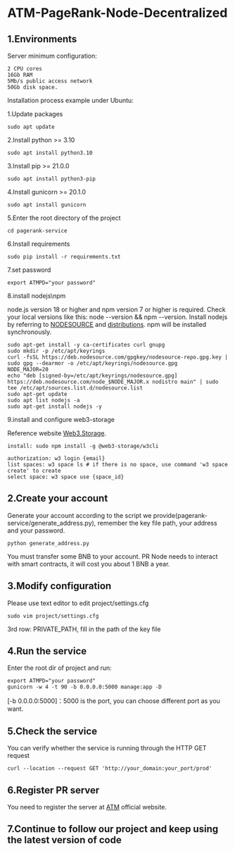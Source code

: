 # ATM-PageRank-Node-Decentralized

## 1.Environments

Server minimum configuration: 

    2 CPU cores
    16Gb RAM
    5Mb/s public access network
    50Gb disk space.

Installation process example under Ubuntu:

1.Update packages

    sudo apt update

2.Install python >= 3.10

    sudo apt install python3.10

3.Install pip >= 21.0.0

    sudo apt install python3-pip

4.Install gunicorn >= 20.1.0

    sudo apt install gunicorn

5.Enter the root directory of the project

    cd pagerank-service

6.Install requirements

    sudo pip install -r requirements.txt

7.set password

    export ATMPD="your password"

8.install nodejs\npm

node.js version 18 or higher and npm version 7 or higher is required. Check your local versions like this: node --version && npm --version. Install nodejs by referring to [NODESOURCE](https://deb.nodesource.com/) and [distributions](https://deb.nodesource.com/). npm will be installed synchronously.

    sudo apt-get install -y ca-certificates curl gnupg
    sudo mkdir -p /etc/apt/keyrings
    curl -fsSL https://deb.nodesource.com/gpgkey/nodesource-repo.gpg.key | sudo gpg --dearmor -o /etc/apt/keyrings/nodesource.gpg
    NODE_MAJOR=20
    echo "deb [signed-by=/etc/apt/keyrings/nodesource.gpg] https://deb.nodesource.com/node_$NODE_MAJOR.x nodistro main" | sudo tee /etc/apt/sources.list.d/nodesource.list
    sudo apt-get update
    sudo apt list nodejs -a
    sudo apt-get install nodejs -y

9.install and configure web3-storage

Reference website [Web3.Storage](https://web3.storage/docs/quickstart/).

    install: sudo npm install -g @web3-storage/w3cli

    authorization: w3 login {email}
    list spaces: w3 space ls # if there is no space, use command 'w3 space create' to create
    select space: w3 space use {space_id}

## 2.Create your account

Generate your account according to the script we provide(pagerank-service/generate_address.py), remember the key file path, your address and your password.

    python generate_address.py

You must transfer some BNB to your account. PR Node needs to interact with smart contracts, it will cost you about 1 BNB a year.

## 3.Modify configuration
Please use text editor to edit project/settings.cfg

    sudo vim project/settings.cfg

3rd row: PRIVATE_PATH, fill in the path of the key file

## 4.Run the service
Enter the root dir of project and run:

    export ATMPD="your password"
    gunicorn -w 4 -t 90 -b 0.0.0.0:5000 manage:app -D

[-b 0.0.0.0:5000]：5000 is the port, you can choose different port as you want.

## 5.Check the service
You can verify whether the service is running through the HTTP GET request

    curl --location --request GET 'http://your_domain:your_port/prod'

## 6.Register PR server 
You need to register the server at [ATM](https://www.atm.network/#/) official website.


## 7.Continue to follow our project and keep using the latest version of code